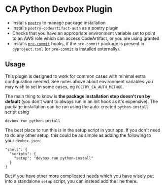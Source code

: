 # CA Python Devbox Plugin

* Installs [`poetry`](https://python-poetry.org) to manage package installation
* Installs `poetry-codeartifact-auth` as a poetry plugin
* Checks that you have an appropriate environment variable set to point to an AWS role which can access CodeArtifact, or you are using granted
* Installs [`pre-commit`](https://pre-commit.com) hooks, if the `pre-commit` package is present in `pyproject.toml` (or `pre-commit` is installed externally). 


## Usage

This plugin is designed to work for common cases with minimal extra configuration needed. See notes above about environment variables you may wish to set in some cases, eg `POETRY_CA_AUTH_METHOD`.

The main thing to know is **the package installation step doesn't run by default** (you don't want to always run in an init hook as it's expensive). The package installation can be run using the auto-created `python-install` script using

    devbox run python-install

The best place to run this is in the setup script in your app. If you don't need to do any other setup, this could be as simple as adding the following to your `devbox.json`:

    "shell": {
      "scripts": {
        "setup": "devbox run python-install"
      }
    }

But if you have other more complicated needs which you have wisely put into a standalone `setup` script, you can instead add the line there.